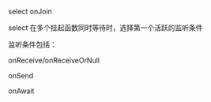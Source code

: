 select onJoin



select 在多个挂起函数同时等待时，选择第一个活跃的监听条件



监听条件包括：

onReceive/onReceiveOrNull  

onSend  

onAwait  

